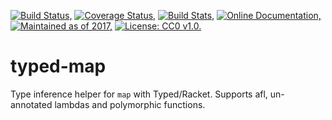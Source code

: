 [![Build Status,](https://img.shields.io/travis/jsmaniac/typed-map/master.svg)](https://travis-ci.org/jsmaniac/typed-map)
[![Coverage Status,](https://img.shields.io/codecov/c/github/jsmaniac/typed-map/master.svg)](https://codecov.io/gh/jsmaniac/typed-map)
[![Build Stats,](https://img.shields.io/badge/build-stats-blue.svg)](http://jsmaniac.github.io/travis-stats/#jsmaniac/typed-map)
[![Online Documentation,](https://img.shields.io/badge/docs-online-blue.svg)](http://docs.racket-lang.org/typed-map/)
[![Maintained as of 2017,](https://img.shields.io/maintenance/yes/2017.svg)](https://github.com/jsmaniac/typed-map/issues)
[![License: CC0 v1.0.](https://img.shields.io/badge/license-CC0-blue.svg)](https://creativecommons.org/publicdomain/zero/1.0/)

typed-map
=========

Type inference helper for `map` with Typed/Racket.
Supports afl, un-annotated lambdas and polymorphic functions.